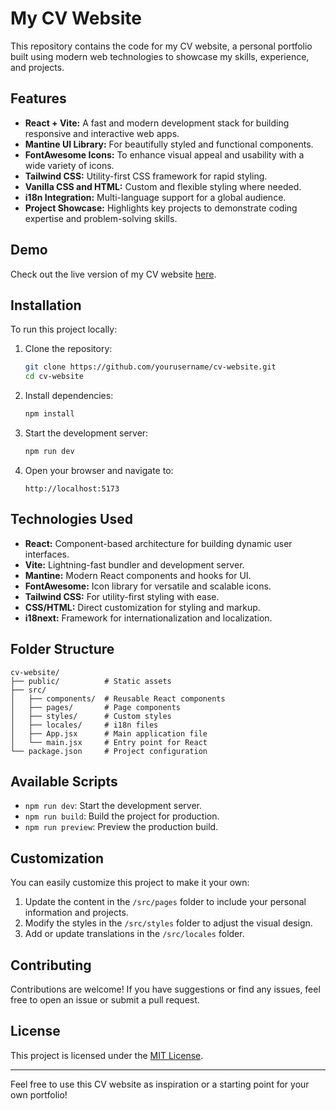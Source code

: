 # My CV Website

This repository contains the code for my CV website, a personal portfolio built using modern web technologies to showcase my skills, experience, and projects.

## Features

- **React + Vite:** A fast and modern development stack for building responsive and interactive web apps.
- **Mantine UI Library:** For beautifully styled and functional components.
- **FontAwesome Icons:** To enhance visual appeal and usability with a wide variety of icons.
- **Tailwind CSS:** Utility-first CSS framework for rapid styling.
- **Vanilla CSS and HTML:** Custom and flexible styling where needed.
- **i18n Integration:** Multi-language support for a global audience.
- **Project Showcase:** Highlights key projects to demonstrate coding expertise and problem-solving skills.

## Demo

Check out the live version of my CV website [here](https://lytrann.netlify.app).

## Installation

To run this project locally:

1. Clone the repository:
   ```bash
   git clone https://github.com/yourusername/cv-website.git
   cd cv-website
   ```

2. Install dependencies:
   ```bash
   npm install
   ```

3. Start the development server:
   ```bash
   npm run dev
   ```

4. Open your browser and navigate to:
   ```
   http://localhost:5173
   ```

## Technologies Used

- **React:** Component-based architecture for building dynamic user interfaces.
- **Vite:** Lightning-fast bundler and development server.
- **Mantine:** Modern React components and hooks for UI.
- **FontAwesome:** Icon library for versatile and scalable icons.
- **Tailwind CSS:** For utility-first styling with ease.
- **CSS/HTML:** Direct customization for styling and markup.
- **i18next:** Framework for internationalization and localization.

## Folder Structure

```
cv-website/
├── public/          # Static assets
├── src/
│   ├── components/  # Reusable React components
│   ├── pages/       # Page components
│   ├── styles/      # Custom styles
│   ├── locales/     # i18n files
│   ├── App.jsx      # Main application file
│   └── main.jsx     # Entry point for React
└── package.json     # Project configuration
```

## Available Scripts

- `npm run dev`: Start the development server.
- `npm run build`: Build the project for production.
- `npm run preview`: Preview the production build.

## Customization

You can easily customize this project to make it your own:

1. Update the content in the `/src/pages` folder to include your personal information and projects.
2. Modify the styles in the `/src/styles` folder to adjust the visual design.
3. Add or update translations in the `/src/locales` folder.

## Contributing

Contributions are welcome! If you have suggestions or find any issues, feel free to open an issue or submit a pull request.

## License

This project is licensed under the [MIT License](LICENSE).

---

Feel free to use this CV website as inspiration or a starting point for your own portfolio!
